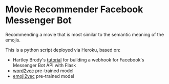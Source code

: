 # Movie Recommender Facebook Messenger Bot
Recommending a movie that is most similar to the semantic meaning of the emojis.

This is a python script deployed via Heroku, based on:

* Hartley Brody's [tutorial](https://blog.hartleybrody.com/fb-messenger-bot/) for building a webhook for Facebook's Messenger Bot API with Flask
* [word2vec](https://code.google.com/archive/p/word2vec/) pre-trained model
* [emoji2vec](https://github.com/uclmr/emoji2vec) pre-trained model

